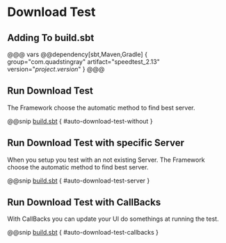 # Download Test
## Adding To build.sbt
@@@ vars
@@dependency[sbt,Maven,Gradle] {
  group="com.quadstingray"
  artifact="speedtest_2.13"
  version="$project.version$"
}
@@@

## Run Download Test
The Framework choose the automatic method to find best server.

@@snip [build.sbt](../../../test/scala/com/quadstingray/speedtest/ndt7/SpeedTestDownloadSpec.scala) { #auto-download-test-without }

## Run Download Test with specific Server
When you setup you test with an not existing Server. The Framework choose the automatic method to find best server.

@@snip [build.sbt](../../../test/scala/com/quadstingray/speedtest/ndt7/SpeedTestDownloadSpec.scala) { #auto-download-test-server }

## Run Download Test with CallBacks
With CallBacks you can update your UI do somethings at running the test.

@@snip [build.sbt](../../../test/scala/com/quadstingray/speedtest/ndt7/SpeedTestDownloadSpec.scala) { #auto-download-test-callbacks }
